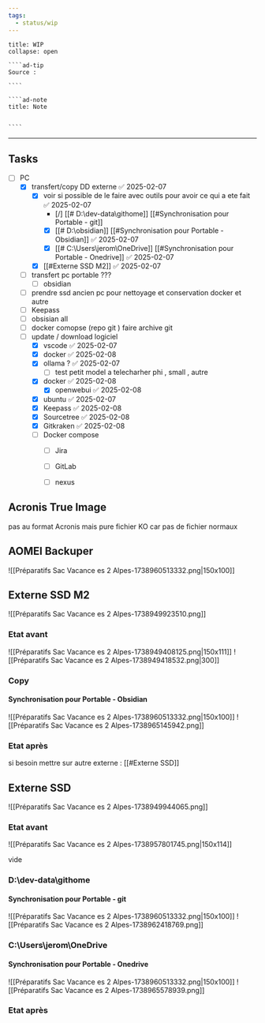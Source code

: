 ```yaml
---
tags:
  - status/wip
---
```

 
``````ad-example
title: WIP 
collapse: open

````ad-tip
Source : 

````

````ad-note
title: Note
 

````

``````

---
## Tasks

- [ ] PC 
	- [x] transfert/copy  DD externe ✅ 2025-02-07
		- [x] voir si possible de le faire avec outils pour avoir ce qui a ete fait ✅ 2025-02-07
			- [/] [[# D:\dev-data\githome]] [[#Synchronisation pour Portable - git]]
			- [x] [[# D:\obsidian]]  [[#Synchronisation pour Portable - Obsidian]] ✅ 2025-02-07
			- [x] [[# C:\Users\jerom\OneDrive]]  [[#Synchronisation pour Portable - Onedrive]] ✅ 2025-02-07
		- [x] [[#Externe  SSD M2]] ✅ 2025-02-07
	- [ ] transfert pc portable ??? 
		- [ ]  obsidian 
	- [ ] prendre ssd ancien pc pour nettoyage et conservation docker et autre 
	- [ ] Keepass 
	- [ ] obsisian all 
	- [ ] docker comopse (repo git ) faire archive git 
	- [ ] update / download logiciel 
		- [x] vscode ✅ 2025-02-07
		- [x] docker ✅ 2025-02-08
		- [x] ollama ? ✅ 2025-02-07
			- [ ] test petit model a telecharher phi , small , autre
		- [x] docker ✅ 2025-02-08
			- [x] openwebui ✅ 2025-02-08
		- [x] ubuntu ✅ 2025-02-07
		- [x] Keepass ✅ 2025-02-08
		- [x] Sourcetree ✅ 2025-02-08
		- [x] Gitkraken ✅ 2025-02-08
		- [ ] Docker compose 
			- [ ] Jira
			- [ ] GitLab 
			- [ ] nexus 



## Acronis True Image
pas au  format Acronis mais pure fichier 
KO car pas de fichier normaux 

## AOMEI Backuper

![[Préparatifs Sac Vacance es 2 Alpes-1738960513332.png|150x100]]


## Externe  SSD M2

![[Préparatifs Sac Vacance es 2 Alpes-1738949923510.png]]
### Etat avant 
![[Préparatifs Sac Vacance es 2 Alpes-1738949408125.png|150x111]] ![[Préparatifs Sac Vacance es 2 Alpes-1738949418532.png|300]]

### Copy 
#### Synchronisation pour Portable - Obsidian
![[Préparatifs Sac Vacance es 2 Alpes-1738960513332.png|150x100]]  ![[Préparatifs Sac Vacance es 2 Alpes-1738965145942.png]]
### Etat après


si besoin mettre sur autre externe : [[#Externe SSD]]
## Externe  SSD

![[Préparatifs Sac Vacance es 2 Alpes-1738949944065.png]]
### Etat avant 

![[Préparatifs Sac Vacance es 2 Alpes-1738957801745.png|150x114]]

vide
### D:\dev-data\githome 
#### Synchronisation pour Portable - git

![[Préparatifs Sac Vacance es 2 Alpes-1738960513332.png|150x100]]  ![[Préparatifs Sac Vacance es 2 Alpes-1738962418769.png]]

### C:\Users\jerom\OneDrive
#### Synchronisation pour Portable - Onedrive

![[Préparatifs Sac Vacance es 2 Alpes-1738960513332.png|150x100]]  ![[Préparatifs Sac Vacance es 2 Alpes-1738965578939.png]]
### Etat après


